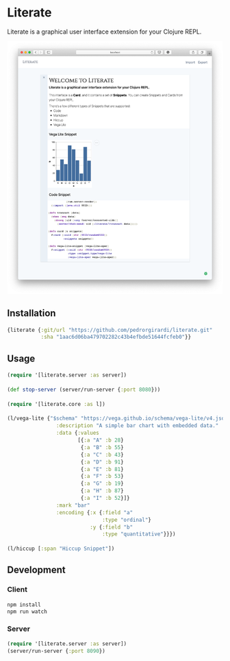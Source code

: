 # Literate

Literate is a graphical user interface extension for your Clojure REPL.
          
![Image of Yaktocat](https://github.com/pedrorgirardi/literate/raw/master/doc/screen-shot.png)

## Installation

```clojure
{literate {:git/url "https://github.com/pedrorgirardi/literate.git"
           :sha "1aac6d06ba479702282c43b4efbde51644fcfeb0"}}
```

## Usage

```clojure
(require '[literate.server :as server])

(def stop-server (server/run-server {:port 8080}))

(require '[literate.core :as l])

(l/vega-lite {"$schema" "https://vega.github.io/schema/vega-lite/v4.json"
                :description "A simple bar chart with embedded data."
                :data {:values
                       [{:a "A" :b 28}
                        {:a "B" :b 55}
                        {:a "C" :b 43}
                        {:a "D" :b 91}
                        {:a "E" :b 81}
                        {:a "F" :b 53}
                        {:a "G" :b 19}
                        {:a "H" :b 87}
                        {:a "I" :b 52}]}
                :mark "bar"
                :encoding {:x {:field "a"
                               :type "ordinal"}
                           :y {:field "b"
                               :type "quantitative"}}})

(l/hiccup [:span "Hiccup Snippet"])
```

## Development
### Client
```
npm install
npm run watch
```

### Server
```clojure
(require '[literate.server :as server])
(server/run-server {:port 8090})
```

